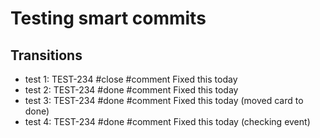 # Testing smart commits

## Transitions
- test 1: TEST-234 #close #comment Fixed this today
- test 2: TEST-234 #done #comment Fixed this today
- test 3: TEST-234 #done #comment Fixed this today (moved card to done)
- test 4: TEST-234 #done #comment Fixed this today (checking event)

